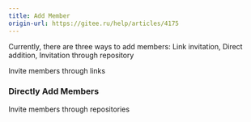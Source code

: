 ```yaml
---
title: Add Member
origin-url: https://gitee.ru/help/articles/4175
---
```


Currently, there are three ways to add members: Link invitation, Direct addition, Invitation through repository

Invite members through links

### **Directly Add Members**

Invite members through repositories